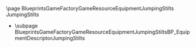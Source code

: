 \page BlueprintsGameFactoryGameResourceEquipmentJumpingStilts JumpingStilts
- \subpage BlueprintsGameFactoryGameResourceEquipmentJumpingStiltsBP_EquipmentDescriptorJumpingStilts
